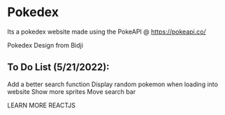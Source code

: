 # Pokedex
Its a pokedex website made using the PokeAPI @ https://pokeapi.co/

Pokedex Design from Bidji

## To Do List (5/21/2022):
Add a better search function
Display random pokemon when loading into website
Show more sprites
Move search bar

LEARN MORE REACTJS
